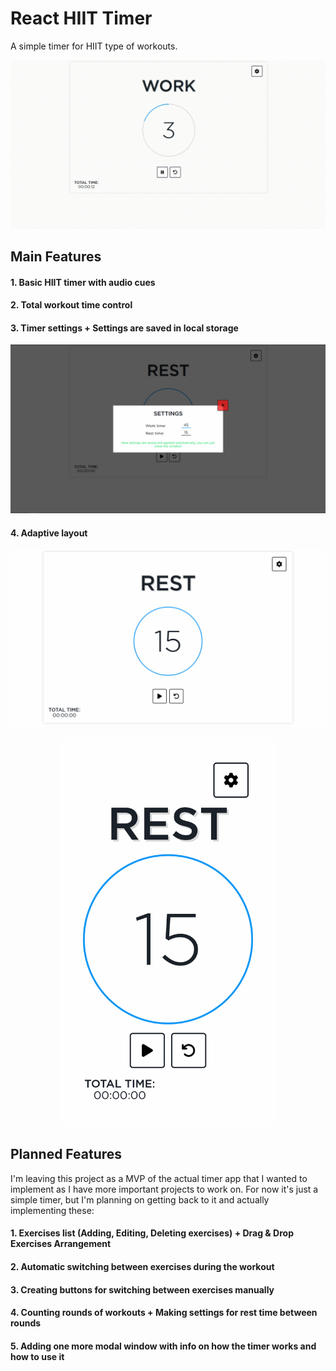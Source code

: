 # React HIIT Timer

A simple timer for HIIT type of workouts.

![Timer GIF](screenshots/1.gif)

## Main Features

#### 1. Basic HIIT timer with audio cues
#### 2. Total workout time control
#### 3. Timer settings + Settings are saved in local storage

![Timer Settings](screenshots/2.png)

#### 4. Adaptive layout

![Adaptive Layout](screenshots/3.png)
<p align="center">
  <img src="screenshots/4.png" width="350">
</p>

## Planned Features

I'm leaving this project as a MVP of the actual timer app that I wanted to implement as I have more important projects to work on. For now it's just a simple timer, but I'm planning on getting back to it and actually implementing these:

#### 1. Exercises list (Adding, Editing, Deleting exercises) + Drag & Drop Exercises Arrangement
#### 2. Automatic switching between exercises during the workout
#### 3. Creating buttons for switching between exercises manually
#### 4. Counting rounds of workouts + Making settings for rest time between rounds
#### 5. Adding one more modal window with info on how the timer works and how to use it
